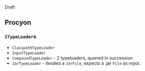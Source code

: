 Draft

## Procyon

### `ITypeLoader`s

* `ClasspathTypeLoader`
* `InputTypeLoader`
* `CompoundTypeLoader` - 2 typeloaders, queried in succession
* `JarTypeLoader` - iterates a `JarFile`, expects a .jar `File` as input.

